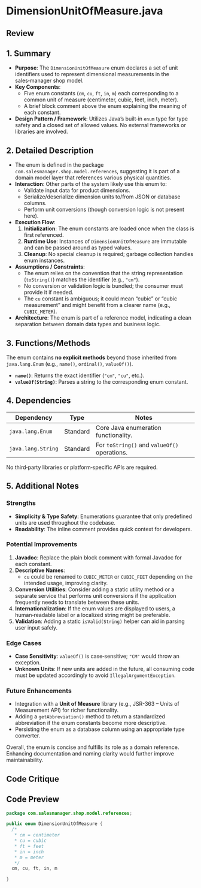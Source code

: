 # DimensionUnitOfMeasure.java

## Review

## 1. Summary
- **Purpose**: The `DimensionUnitOfMeasure` enum declares a set of unit identifiers used to represent dimensional measurements in the sales‑manager shop model.  
- **Key Components**:  
  - Five enum constants (`cm`, `cu`, `ft`, `in`, `m`) each corresponding to a common unit of measure (centimeter, cubic, feet, inch, meter).  
  - A brief block comment above the enum explaining the meaning of each constant.  
- **Design Pattern / Framework**: Utilizes Java’s built‑in `enum` type for type safety and a closed set of allowed values. No external frameworks or libraries are involved.

## 2. Detailed Description
- The enum is defined in the package `com.salesmanager.shop.model.references`, suggesting it is part of a domain model layer that references various physical quantities.  
- **Interaction**: Other parts of the system likely use this enum to:
  - Validate input data for product dimensions.
  - Serialize/deserialize dimension units to/from JSON or database columns.
  - Perform unit conversions (though conversion logic is not present here).  
- **Execution Flow**:  
  1. **Initialization**: The enum constants are loaded once when the class is first referenced.  
  2. **Runtime Use**: Instances of `DimensionUnitOfMeasure` are immutable and can be passed around as typed values.  
  3. **Cleanup**: No special cleanup is required; garbage collection handles enum instances.  
- **Assumptions / Constraints**:  
  - The enum relies on the convention that the string representation (`toString()`) matches the identifier (e.g., `"cm"`).  
  - No conversion or validation logic is bundled; the consumer must provide it if needed.  
  - The `cu` constant is ambiguous; it could mean “cubic” or “cubic measurement” and might benefit from a clearer name (e.g., `CUBIC_METER`).  
- **Architecture**: The enum is part of a reference model, indicating a clean separation between domain data types and business logic.  

## 3. Functions/Methods
The enum contains **no explicit methods** beyond those inherited from `java.lang.Enum` (e.g., `name()`, `ordinal()`, `valueOf()`).  
- **`name()`**: Returns the exact identifier (`"cm"`, `"cu"`, etc.).  
- **`valueOf(String)`**: Parses a string to the corresponding enum constant.  

## 4. Dependencies
| Dependency | Type | Notes |
|------------|------|-------|
| `java.lang.Enum` | Standard | Core Java enumeration functionality. |
| `java.lang.String` | Standard | For `toString()` and `valueOf()` operations. |

No third‑party libraries or platform‑specific APIs are required.

## 5. Additional Notes
### Strengths
- **Simplicity & Type Safety**: Enumerations guarantee that only predefined units are used throughout the codebase.  
- **Readability**: The inline comment provides quick context for developers.

### Potential Improvements
1. **Javadoc**: Replace the plain block comment with formal Javadoc for each constant.  
2. **Descriptive Names**:  
   - `cu` could be renamed to `CUBIC_METER` or `CUBIC_FEET` depending on the intended usage, improving clarity.  
3. **Conversion Utilities**: Consider adding a static utility method or a separate service that performs unit conversions if the application frequently needs to translate between these units.  
4. **Internationalization**: If the enum values are displayed to users, a human‑readable label or a localized string might be preferable.  
5. **Validation**: Adding a static `isValid(String)` helper can aid in parsing user input safely.

### Edge Cases
- **Case Sensitivity**: `valueOf()` is case‑sensitive; `"CM"` would throw an exception.  
- **Unknown Units**: If new units are added in the future, all consuming code must be updated accordingly to avoid `IllegalArgumentException`.

### Future Enhancements
- Integration with a **Unit of Measure** library (e.g., JSR-363 – Units of Measurement API) for richer functionality.  
- Adding a `getAbbreviation()` method to return a standardized abbreviation if the enum constants become more descriptive.  
- Persisting the enum as a database column using an appropriate type converter.  

Overall, the enum is concise and fulfills its role as a domain reference. Enhancing documentation and naming clarity would further improve maintainability.

## Code Critique



## Code Preview

```java
package com.salesmanager.shop.model.references;

public enum DimensionUnitOfMeasure {
  /*
   * cm = centimeter
   * cu = cubic
   * ft = feet
   * in = inch
   * m = meter
   */
  cm, cu, ft, in, m

}



```
